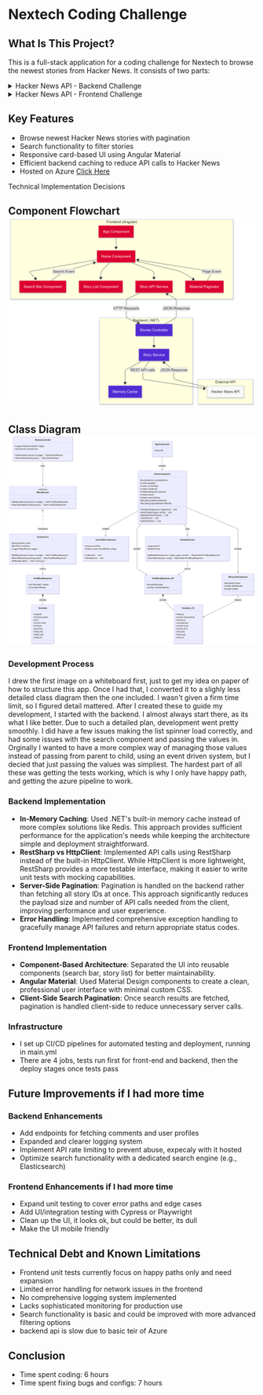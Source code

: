﻿# Nextech Coding Challenge
 What Is This Project?
---------------------

This is a full-stack application for a coding challenge for Nextech to browse the newest stories from Hacker News. It consists of two parts:

<details>
<summary>Hacker News API - Backend Challenge</summary>
===================================

Overview
--------

This project is a .NET 8.0 web API that provides an interface to fetch the newest stories from Hacker News. It acts as a wrapper around the official Hacker News API, providing pagination capabilities and caching to improve performance.

Features
--------

-   Fetch the newest stories from Hacker News with pagination support
-   Memory caching of story IDs to reduce API calls
-   Swagger UI for API documentation and testing
-   Comprehensive unit tests

Prerequisites
-------------

-   [.NET 8.0 SDK](https://dotnet.microsoft.com/download/dotnet/8.0)
-   Visual Studio 2022 or Visual Studio Code (optional, for development)

Getting Started
---------------

### Clone the Repository

```
git clone https://github.com/MrDuise/Nextech-Coding-Challenge
cd BackendChallenge

```

### Build and Run Locally

#### Using .NET CLI

```
# Navigate to the project directory
cd "BackendChallenge"

# Restore dependencies
dotnet restore

# Build the project
dotnet build

# Run the application
dotnet run

```

The API will be available at `http://localhost:5037` by default.

#### Using Visual Studio

1.  Open the solution file `Backend Challenge.sln` in Visual Studio
2.  Press F5 or click the "Start" button to build and run the project


API Documentation
-----------------

Once the application is running, you can access the Swagger UI at:

-   Local Development: `http://localhost:5037/swagger`

### Available Endpoints

#### GET /api/Stories

Fetches a paginated list of newest stories from Hacker News.

**Parameters:**

-   `amount` (int): Number of stories per page
-   `page` (int): Page number (starting from 1)

**Returns**

- 

**Example:**

```
GET /api/Stories?amount=10&page=1

```



Testing
-------

### Running Unit Tests

```
# Navigate to the project directory
cd "Backend Challenge"

# Run the tests
dotnet test

```

### Manual Testing

You can manually test the API using:

1.  **Swagger UI**: Navigate to the Swagger UI endpoint after starting the application
2.  **Curl**:

    ```
    curl -X GET "http://localhost:5037/api/Stories?amount=10&page=1" -H "accept: application/json"

    ```

3.  **Postman or similar API testing tool**

Implementation Details
----------------------

-   The application uses RestSharp to communicate with the Hacker News API
-   Stories are cached for 5 minutes to reduce the load on the Hacker News API
-   Error handling is implemented at multiple levels to ensure a robust application

Troubleshooting
---------------

If you encounter any issues:

1.  Ensure the Hacker News API is accessible (https://hacker-news.firebaseio.com/)
2.  Check application logs for detailed error information
3.  Verify your network connection if running in Docker


</details>
<details>
<summary>Hacker News API - Frontend Challenge</summary>
================================

Overview
--------

This is an Angular-based frontend application that displays the newest stories from Hacker News. The application connects to a backend API to fetch stories, provides pagination functionality, and includes search capabilities.

Features
--------

-   Browse newest Hacker News stories with a clean, card-based UI
-   Paginate through stories with a configurable page size
-   Search functionality to filter stories by keyword
-   Responsive design using Angular Material components
-   Comprehensive unit tests

Prerequisites
-------------

-   [Node.js](https://nodejs.org/) (v16 or later)
-   [Angular CLI](https://angular.io/cli) (`npm install -g @angular/cli`)
-   Backend API running on `http://localhost:5037` (or configured URL)

Project Structure
-----------------

```
frontend-app/
├── src/
│   ├── app/
│   │   ├── components/
│   │   │   ├── search-bar/
│   │   │   └── story-list/
│   │   ├── models/
│   │   ├── pages/
│   │   │   └── home/
│   │   └── services/
│   │       └── story-api/
│   ├── assets/
│   └── environments/
├── package.json

```

Getting Started
---------------

### Installation

```
# Clone the repository (if you haven't already)
git clone https://github.com/MrDuise/Nextech-Coding-Challenge
cd Nextech-Coding-Challenge/frontend-app

# Install dependencies
npm install

```

### Running the Application

```
# Start the development server
ng serve

# Alternatively, to specify a port
ng serve --port 4200

```

The application will be available at `http://localhost:4200` by default.

### Configuration

### Connecting to a Local Backend for Development

By default, the application is configured to use the Azure-hosted backend:


`{ provide: API_BASE_URL, useValue: 'https://nextechbackendchallenge-gebgfjh6arh6a5g3.westus-01.azurewebsites.net/api' }`

For local development, update the `API_BASE_URL` in `src/app/app.config.ts` to point to your local backend:


`{ provide: API_BASE_URL, useValue: 'http://localhost:5037/api' }`

> **Note:** If your local backend is running on a different port or URL, be sure to update the `API_BASE_URL` accordingly.

Usage
-----

-   **Browse Stories**: The main page displays the newest stories from Hacker News
-   **Pagination**: Use the paginator at the bottom to navigate between pages
-   **Change Page Size**: Select different page sizes (5, 10, 25, 100) from the paginator
-   **Search**: Enter keywords in the search bar and press Enter or click the search icon
-   **Clear Search**: After searching, a "Clear Search" button appears to return to all stories

Components
----------

### App Component

The root component that serves as the entry point for the application.

### Home Component

The main page component that orchestrates:

-   Story fetching
-   Pagination
-   Search functionality
-   Displaying results

### Search Bar Component

A reusable component that:

-   Provides a Material Design search input
-   Emits search events to the parent component

### Story List Component

Displays the stories as cards with:

-   Title and author information
-   Link to the original story
-   Loading spinner when fetching data

Services
--------

### Story API Service

Handles communication with the backend API:

-   `getNewStories(amount, page)`: Fetches paginated stories
-   `searchStories(query)`: Searches for stories matching the query

Testing
-------

The application includes comprehensive unit tests for all components and services.

```
# Run unit tests
ng test

# Run tests with code coverage report
ng test --code-coverage

```

### Key Test Cases

-   Component creation and initialization
-   API service calls and responses
-   Pagination functionality
-   Search behavior
-   UI state management

Building for Production
-----------------------

```
# Build the application for production
ng build --configuration production

```

The build artifacts will be stored in the `dist/` directory.

Troubleshooting
---------------

### Common Issues

1.  **API Connection Errors**: Ensure the backend API is running and accessible at the configured URL.

2.  **CORS Issues**: If you see CORS errors in the console, ensure the backend API has CORS configured to allow requests from your frontend origin.

3.  **Material Component Errors**: Make sure all Angular Material dependencies are correctly installed and imported.

</details>

Key Features
------------

-   Browse newest Hacker News stories with pagination
-   Search functionality to filter stories
-   Responsive card-based UI using Angular Material
-   Efficient backend caching to reduce API calls to Hacker News
-   Hosted on Azure [Click Here](https://white-bush-0088b851e.6.azurestaticapps.net/)

Technical Implementation Decisions

Component Flowchart
![](./docs/component-diagram.png)
---

Class Diagram
![](./docs/class%20diagram.png)
---
### Development Process
I drew the first image on a whiteboard first, just to get my idea on paper of how to structure this app. 
Once I had that, I converted it to a slighly less detailed class diagram then the one included. I wasn't given a firm time limit, so I figured detail mattered.
After I created these to guide my development, I started with the backend. I almost always start there, as its what I like better. Due to such a detailed plan, development went pretty smoothly. I 
did have a few issues making the list spinner load correctly, and had some issues with the search component and passing the values in. 
Orginally I wanted to have a more complex way of managing those values instead of passing from parent to child, using an event driven system, but I decied that just passing the values was simpliest. 
The hardest part of all these was getting the tests working, which is why I only have happy path, and getting the azure pipeline to work.
### Backend Implementation

-   **In-Memory Caching**: Used .NET's built-in memory cache instead of more complex solutions like Redis. This approach provides sufficient performance for the application's needs while keeping the architecture simple and deployment straightforward.
-   **RestSharp vs HttpClient**: Implemented API calls using RestSharp instead of the built-in HttpClient. While HttpClient is more lightweight, RestSharp provides a more testable interface, making it easier to write unit tests with mocking capabilities.
-   **Server-Side Pagination**: Pagination is handled on the backend rather than fetching all story IDs at once. This approach significantly reduces the payload size and number of API calls needed from the client, improving performance and user experience.
-   **Error Handling**: Implemented comprehensive exception handling to gracefully manage API failures and return appropriate status codes.

### Frontend Implementation

-   **Component-Based Architecture**: Separated the UI into reusable components (search bar, story list) for better maintainability.
-   **Angular Material**: Used Material Design components to create a clean, professional user interface with minimal custom CSS.
-   **Client-Side Search Pagination**: Once search results are fetched, pagination is handled client-side to reduce unnecessary server calls.


### Infrastructure

-   I set up CI/CD pipelines for automated testing and deployment, running in main.yml
- There are 4 jobs, tests run first for front-end and backend, then the deploy stages once tests pass

Future Improvements if I had more time
-------------------

### Backend Enhancements
-   Add endpoints for fetching comments and user profiles
  - Expanded and clearer logging system
-   Implement API rate limiting to prevent abuse, expecaly with it hosted
-   Optimize search functionality with a dedicated search engine (e.g., Elasticsearch)

### Frontend Enhancements if I had more time

-   Expand unit testing to cover error paths and edge cases
-   Add UI/integration testing with Cypress or Playwright
-   Clean up the UI, it looks ok, but could be better, its dull
  - Make the UI mobile friendly


Technical Debt and Known Limitations
------------------------------------

-   Frontend unit tests currently focus on happy paths only and need expansion
-   Limited error handling for network issues in the frontend
-   No comprehensive logging system implemented
-   Lacks sophisticated monitoring for production use
-   Search functionality is basic and could be improved with more advanced filtering options
  - backend api is slow due to basic teir of Azure

Conclusion
----------

- Time spent coding: 6 hours
- Time spent fixing bugs and configs: 7 hours

